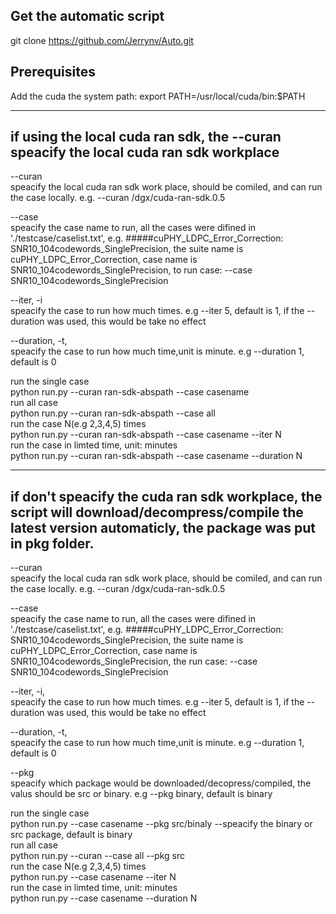 ## Get the automatic script
   git clone https://github.com/Jerrynv/Auto.git

## Prerequisites
   Add the cuda the system path:
   export PATH=/usr/local/cuda/bin:$PATH

-------------------------------------------------------------------------------------------------
## if using the local cuda ran sdk, the --curan speacify the local cuda ran sdk workplace

--curan  
speacify the local cuda ran sdk work place, should be comiled, and can run the case locally. e.g. --curan /dgx/cuda-ran-sdk.0.5  
  
--case  
speacify the case name to run, all the cases were difined in './testcase/caselist.txt', e.g. #####cuPHY_LDPC_Error_Correction: SNR10_104codewords_SinglePrecision, the suite name is cuPHY_LDPC_Error_Correction, case name is SNR10_104codewords_SinglePrecision, to run case: --case SNR10_104codewords_SinglePrecision  
  
--iter, -i   
speacify the case to run how much times. e.g --iter 5, default is 1, if the --duration was used, this would be take no effect  
  
--duration, -t,  
speacify the case to run how much time,unit is minute. e.g --duration 1, default is 0  
  
run the single case  
   python run.py --curan ran-sdk-abspath --case casename  
run all case  
   python run.py --curan ran-sdk-abspath --case all  
run the case N(e.g 2,3,4,5) times  
   python run.py --curan ran-sdk-abspath --case casename --iter N  
run the case in limted time, unit: minutes  
   python run.py --curan ran-sdk-abspath --case casename --duration N  

-------------------------------------------------------------------------------------------------
## if don't speacify the cuda ran sdk workplace, the script will download/decompress/compile the latest version automaticly, the package was put in pkg folder.
--curan  
speacify the local cuda ran sdk work place, should be comiled, and can run the case locally. e.g. --curan /dgx/cuda-ran-sdk.0.5 
   
--case  
speacify the case name to run, all the cases were difined in './testcase/caselist.txt', e.g. #####cuPHY_LDPC_Error_Correction: SNR10_104codewords_SinglePrecision, the suite name is cuPHY_LDPC_Error_Correction, case name is SNR10_104codewords_SinglePrecision, the run case: --case SNR10_104codewords_SinglePrecision  
  
--iter, -i,  
speacify the case to run how much times. e.g --iter 5, default is 1, if the --duration was used, this would be take no effect 

--duration, -t,  
speacify the case to run how much time,unit is minute. e.g --duration 1, default is 0  
  
--pkg  
speacify which package would be downloaded/decopress/compiled, the valus should be src or binary. e.g --pkg binary, default is binary     
  
run the single case  
   python run.py --case casename --pkg src/binaly --speacify the binary or src package, default is binary  
run all case  
   python run.py --curan --case all --pkg src  
run the case N(e.g 2,3,4,5) times  
   python run.py --case casename --iter N  
run the case in limted time, unit: minutes  
   python run.py --case casename --duration N  
   
